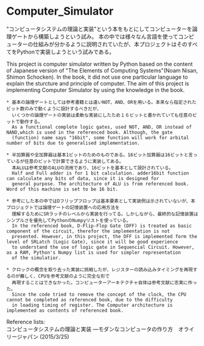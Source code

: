 # Computer_Simulator
"コンピュータシステムの理論と実装"という本をもとにしてコンピューターを論理ゲートから構築しようという試み。
本の中では様々なん言語を使ってコンピューターの仕組みが分かるように説明されていたが、本プロジェクトはそのすべてをPythonで実装しようという試みである。

This project is computer simulator written by Python based on the content of Japanese version of "The Elements of Computing Systems"(Noam Nisan, Shimon Schocken). In the book, it did not use one particular language to explain the sturcture and principle of computer. The aim of this project is implementing Computer Simulator by using the knowledge in the book.


    * 基本の論理ゲートとしては参考書籍とは違いNOT、AND、ORを用いる。本来なら指定されたビット数のみで動くように設計するべきだが、
      いくつかの論理ゲートの実装は柔軟な実装にしたため１６ビットと書かれていても任意のビットで動作する。
      As a functional complete logic gates, used NOT, AND, OR instead of NAND,which is used in the referenced book. Although, the gate
      (function) name says "16bit", some function will work for arbital number of bits due to generalised implementation.
    
    * 半加算器や全加算器は基本1ビットのためのものである。16ビット加算器は16ビットと言っているが任意のビットで計算できるように実装してある。
      本ALUは参考文献のALUの流用であり、16ビットを基本として設計されている。
      Half and Full adder is for 1 bit calculation. adder16bit function can calculate any bits of data, since it is designed for
      general purpose. The architecture of ALU is from referenced book. Word of this machine is set to be 16 bit.

    * 参考にした本の中ではDフリップフロップは基本要素として実装例は示されていないが、本プロジェクトでは論理ゲートの記憶装置への応用方法を
      理解するためにSRラッチのレベルから実装を行ってる。しかしながら、最終的な記憶装置はシンプルさを優先してPythonのNumpyリストを使っている。
      In the referenced book, D-Flip-Flop Gate (DFF) is treated as basic component of the circuit, therefor the implementation is not
      presented. However, in this project, the DFF is implemented form the level of SRLatch (Logic Gate), since it will be good experience 
      to understand the use of logic gate in Sequencial Circuit. However, as a RAM, Python's Numpy list is used for simpler representation 
      of the simulatior.
    
    * クロックの概念を取り去った実装に挑戦したが、レジスターの読み込みタイミングを再現するのが難しく、CPUを参考文献のように完全な形で
      再現することはできなかった。コンピューターアーキテクチャ自体は参考文献に忠実に作った。
      Since the code tried to remove the concept of the clock, the CPU cannot be completed as referenced book, due to the difficulty
      in loading timing of register. The Computer architecture is implemented as contents of referenced book.

Reference lists:  
コンピュータシステムの理論と実装 ―モダンなコンピュータの作り方　オライリージャパン (2015/3/25)
